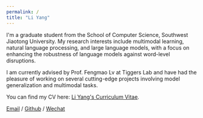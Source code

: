 ```yaml
---
permalink: /
title: "Li Yang"
---
```

I'm a graduate student from the School of Computer Science, Southwest Jiaotong University. My research interests include multimodal learning, natural language processing, and large language models, with a focus on enhancing the robustness of language models against word-level disruptions.

I am currently advised by Prof. Fengmao Lv at Tiggers Lab and have had the pleasure of working on several cutting-edge projects involving model generalization and multimodal tasks.

You can find my CV here: [Li Yang's Curriculum Vitae](../assets/Curriculum_Vitae.pdf).

[Email](el21ly@leeds.ac.uk) / [Github](https://github.com/tbyl) / [Wechat](../images/wechat.jpg) 
